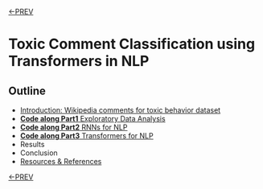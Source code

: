 [<-PREV ](../project.md)

# Toxic Comment Classification using Transformers in NLP

## Outline
- [Introduction: Wikipedia comments for toxic behavior dataset](intro.md)
- [**Code along Part1** Exploratory Data Analysis](toxiccomment-part1.md) 
- [**Code along Part2** RNNs for NLP](toxiccomment-part2.md)
- [**Code along Part3** Transformers for NLP](toxiccomment-part3.md)
- Results
- Conclusion
- [Resources & References](references.md)

[<-PREV ](../project.md)

